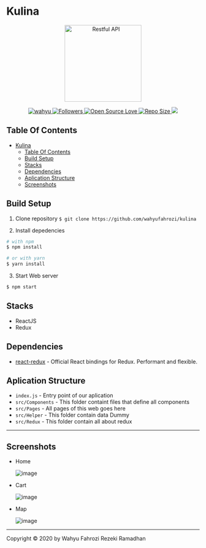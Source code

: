 # Kulina

<p align="center">
  <a href="https://nodejs.org/">
    <img title="Restful API" height='200' src="https://cdn4.iconfinder.com/data/icons/logos-3/600/React.js_logo-512.png">
  </a>
</p>
<p align="center">
    <a href="#">
    <img alt="wahyu" src="https://img.shields.io/david/dev/wahyufahrozi/FrontEndReact">
  </a>
  <a href="https://github.com/iyansr?tab=followers">
    <img title="Followers" src="https://img.shields.io/github/followers/wahyufahrozi?style=social">
  </a>
  <a href="#">
    <img title="Open Source Love" src="https://badges.frapsoft.com/os/v1/open-source.svg?v=102">
  </a>
  <a href="#">
    <img title="Repo Size" src="https://img.shields.io/github/repo-size/wahyufahrozi/FrontEndReact">
  </a>
  <a href="https://github.com/prettier/prettier"><img src="https://img.shields.io/badge/styled_with-prettier-ff69b4.svg"></a>
</p>

## Table Of Contents

- [Kulina](#kulina)
  - [Table Of Contents](#table-of-contents)
  - [Build Setup](#build-setup)
  - [Stacks](#stacks)
  - [Dependencies](#dependencies)
  - [Aplication Structure](#aplication-structure)
  - [Screenshots](#screenshots)

## Build Setup

1. Clone repository
   `$ git clone https://github.com/wahyufahrozi/kulina`

2. Install depedencies

```bash
# with npm
$ npm install

# or with yarn
$ yarn install
```

3. Start Web server

```bash
$ npm start
```

## Stacks

- ReactJS
- Redux

## Dependencies

- [react-redux](https://www.npmjs.com/package/react-redux) - Official React bindings for Redux. Performant and flexible.

## Aplication Structure

- `index.js` - Entry point of our aplication
- `src/Components` - This folder containt files that define all components
- `src/Pages` - All pages of this web goes here
- `src/Helper` - This folder contain data Dummy
- `src/Redux` - This folder contain all about redux

---

## Screenshots

- Home

  ![image](https://user-images.githubusercontent.com/22940581/77004968-8ffbb180-6992-11ea-8a82-045ff0754f1e.png)

- Cart

  ![image](https://user-images.githubusercontent.com/22940581/77005039-b4f02480-6992-11ea-931e-0ac95dc04523.png)

- Map

  ![image](https://user-images.githubusercontent.com/22940581/77005221-05678200-6993-11ea-8901-8a1ab71a5cfd.png)

---

Copyright © 2020 by Wahyu Fahrozi Rezeki Ramadhan
